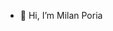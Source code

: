 - 👋 Hi, I’m Milan Poria

<!---
Milan-imca/Milan-imca is a ✨ special ✨ repository because its `README.md` (this file) appears on your GitHub profile.
You can click the Preview link to take a look at your changes.
--->
